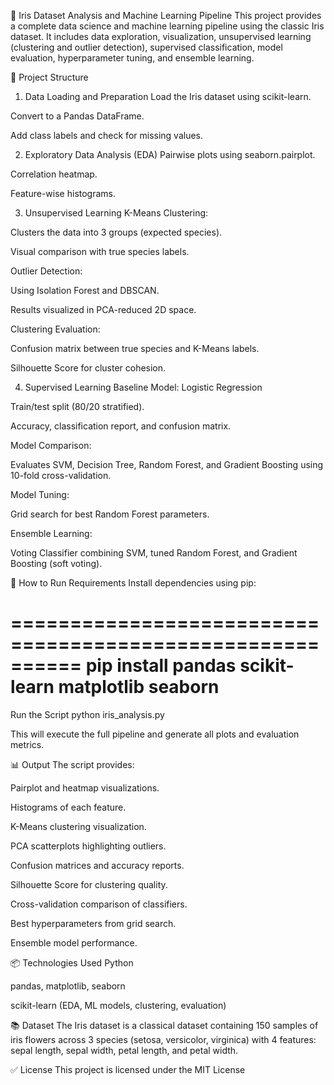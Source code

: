🌸 Iris Dataset Analysis and Machine Learning Pipeline
This project provides a complete data science and machine learning pipeline using the classic Iris dataset. It includes data exploration, visualization, unsupervised learning (clustering and outlier detection), supervised classification, model evaluation, hyperparameter tuning, and ensemble learning.

📁 Project Structure
1. Data Loading and Preparation
Load the Iris dataset using scikit-learn.

Convert to a Pandas DataFrame.

Add class labels and check for missing values.

2. Exploratory Data Analysis (EDA)
Pairwise plots using seaborn.pairplot.

Correlation heatmap.

Feature-wise histograms.

3. Unsupervised Learning
K-Means Clustering:

Clusters the data into 3 groups (expected species).

Visual comparison with true species labels.

Outlier Detection:

Using Isolation Forest and DBSCAN.

Results visualized in PCA-reduced 2D space.

Clustering Evaluation:

Confusion matrix between true species and K-Means labels.

Silhouette Score for cluster cohesion.

4. Supervised Learning
Baseline Model: Logistic Regression

Train/test split (80/20 stratified).

Accuracy, classification report, and confusion matrix.

Model Comparison:

Evaluates SVM, Decision Tree, Random Forest, and Gradient Boosting using 10-fold cross-validation.

Model Tuning:

Grid search for best Random Forest parameters.

Ensemble Learning:

Voting Classifier combining SVM, tuned Random Forest, and Gradient Boosting (soft voting).

🚀 How to Run
Requirements
Install dependencies using pip:

==========================================================
pip install pandas scikit-learn matplotlib seaborn
==========================================================

Run the Script
python iris_analysis.py


This will execute the full pipeline and generate all plots and evaluation metrics.

📊 Output
The script provides:

Pairplot and heatmap visualizations.

Histograms of each feature.

K-Means clustering visualization.

PCA scatterplots highlighting outliers.

Confusion matrices and accuracy reports.

Silhouette Score for clustering quality.

Cross-validation comparison of classifiers.

Best hyperparameters from grid search.

Ensemble model performance.

📦 Technologies Used
Python

pandas, matplotlib, seaborn

scikit-learn (EDA, ML models, clustering, evaluation)

📚 Dataset
The Iris dataset is a classical dataset containing 150 samples of iris flowers across 3 species (setosa, versicolor, virginica) with 4 features: sepal length, sepal width, petal length, and petal width.

✅ License
This project is licensed under the MIT License
